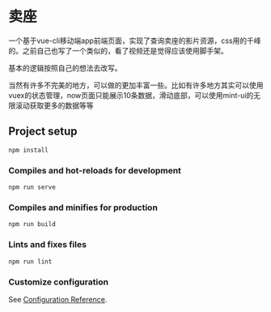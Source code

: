 # 卖座
一个基于vue-cli移动端app前端页面，实现了查询卖座的影片资源，css用的千峰的。之前自己也写了一个类似的，看了视频还是觉得应该使用脚手架。

基本的逻辑按照自己的想法去改写。

当然有许多不完美的地方，可以做的更加丰富一些。比如有许多地方其实可以使用vuex的状态管理，now页面只能展示10条数据，滑动底部，可以使用mint-ui的无限滚动获取更多的数据等等

## Project setup
```
npm install
```

### Compiles and hot-reloads for development
```
npm run serve
```

### Compiles and minifies for production
```
npm run build
```

### Lints and fixes files
```
npm run lint
```

### Customize configuration
See [Configuration Reference](https://cli.vuejs.org/config/).


